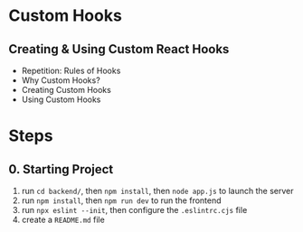 # Custom Hooks

## Creating & Using Custom React Hooks

- Repetition: Rules of Hooks
- Why Custom Hooks?
- Creating Custom Hooks
- Using Custom Hooks

# Steps

## 0. Starting Project

1. run `cd backend/`, then `npm install`, then `node app.js` to launch the server
2. run `npm install`, then `npm run dev` to run the frontend
3. run `npx eslint --init`, then configure the `.eslintrc.cjs` file
4. create a `README.md` file
